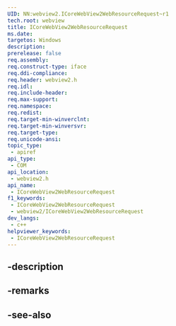 ```yaml
---
UID: NN:webview2.ICoreWebView2WebResourceRequest~r1
tech.root: webview
title: ICoreWebView2WebResourceRequest
ms.date: 
targetos: Windows
description: 
prerelease: false
req.assembly: 
req.construct-type: iface
req.ddi-compliance: 
req.header: webview2.h
req.idl: 
req.include-header: 
req.max-support: 
req.namespace: 
req.redist: 
req.target-min-winverclnt: 
req.target-min-winversvr: 
req.target-type: 
req.unicode-ansi: 
topic_type:
 - apiref
api_type:
 - COM
api_location:
 - webview2.h
api_name:
 - ICoreWebView2WebResourceRequest
f1_keywords:
 - ICoreWebView2WebResourceRequest
 - webview2/ICoreWebView2WebResourceRequest
dev_langs:
 - c++
helpviewer_keywords:
 - ICoreWebView2WebResourceRequest
---
```


## -description

## -remarks

## -see-also

